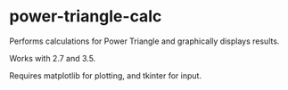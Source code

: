 # power-triangle-calc
Performs calculations for Power Triangle and graphically displays results.

Works with 2.7 and 3.5.

Requires matplotlib for plotting, and tkinter for input.
